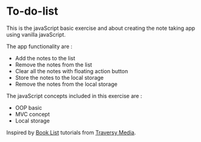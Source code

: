 # To-do-list

This is the javaScript basic exercise and about creating the note taking app using vanilla javaScript.

The app functionality are : 

* Add the notes to the list
* Remove the notes from the list
* Clear all the notes with floating action button
* Store the notes to the local storage
* Remove the notes from the local storage

The javaScript concepts included in this exercise are : 

* OOP basic
* MVC concept
* Local storage

Inspired by [Book List](https://www.youtube.com/watch?v=JaMCxVWtW58&t=2582s) tutorials from [Traversy Media](https://www.youtube.com/channel/UC29ju8bIPH5as8OGnQzwJyA).

